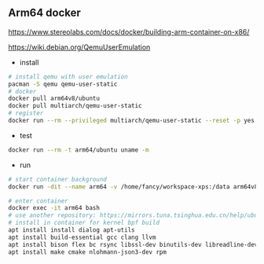 ## Arm64 docker

https://www.stereolabs.com/docs/docker/building-arm-container-on-x86/

https://wiki.debian.org/QemuUserEmulation

- install

```bash
# install qemu with user emulation
pacman -S qemu qemu-user-static
# docker
docker pull arm64v8/ubuntu
docker pull multiarch/qemu-user-static
# register
docker run --rm --privileged multiarch/qemu-user-static --reset -p yes
```

- test

```bash
docker run --rm -t arm64/ubuntu uname -m
```

- run

```bash
# start container background
docker run -dit --name arm64 -v /home/fancy/workspace-xps:/data arm64v8/ubuntu

# enter container
docker exec -it arm64 bash
# use another repository: https://mirrors.tuna.tsinghua.edu.cn/help/ubuntu/
# install in container for kernel bpf build
apt install install dialog apt-utils
apt install build-essential gcc clang llvm
apt install bison flex bc rsync libssl-dev binutils-dev libreadline-dev libelf 
apt install make cmake nlohmann-json3-dev rpm
```

